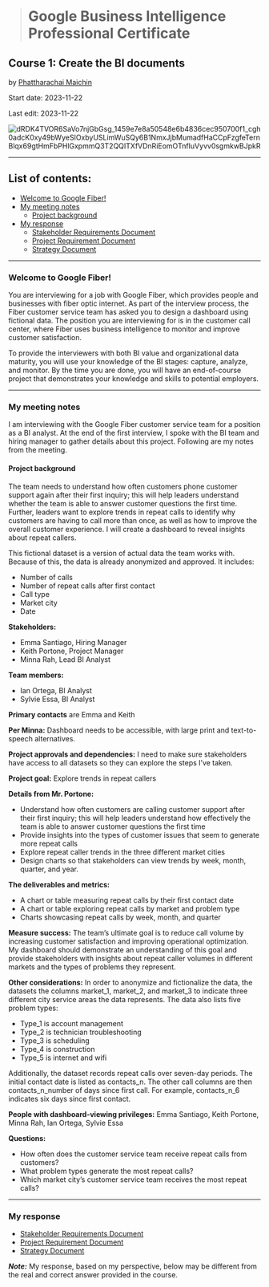 > # Google Business Intelligence Professional Certificate

## **Course 1: Create the BI documents**

by [Phattharachai Maichin](https://www.linkedin.com/in/phattharachai-m/)

Start date: 2023-11-22

Last edit: 2023-11-22

![dRDK4TVOR6SaVo7njGbGsg_1459e7e8a50548e6b4836cec950700f1_cgh0adcK0xy49bWyeSIOxbyUSLimWuSQy6B1NmxJjbMumadfHaCCpFzgfeTernBlqx69gtHmFbPHlGxpmmQ3T2QQITXfVDnRiEomOTnfIuVyvv0sgmkwBJpkR](https://github.com/Fenoemos/MyArchive/assets/145377446/fdd22ec0-ff93-4405-a731-d6100bb3189d)

***
## List of contents:
  - [Welcome to Google Fiber!](#welcome-to-google-fiber!)
  - [My meeting notes](#my-meeting-notes)
    - [Project background](#project-background)
  - [My response](#my-response)
    - [Stakeholder Requirements Document]()
    - [Project Requirement Document]()
    - [Strategy Document]()
---
### Welcome to Google Fiber!
You are interviewing for a job with Google Fiber, which provides people and businesses with fiber optic internet. As part of the interview process, the Fiber customer service team has asked you to design a dashboard using fictional data. 
The position you are interviewing for is in the customer call center, where Fiber uses business intelligence to monitor and improve customer satisfaction.

To provide the interviewers with both BI value and organizational data maturity, you will use your knowledge of the BI stages: capture, analyze, and monitor. 
By the time you are done, you will have an end-of-course project that demonstrates your knowledge and skills to potential employers.
___
### My meeting notes
I am interviewing with the Google Fiber customer service team for a position as a BI analyst. 
At the end of the first interview, I spoke with the BI team and hiring manager to gather details about this project. 
Following are my notes from the meeting. 

#### Project background
The team needs to understand how often customers  phone customer support again after their first inquiry; this will help leaders understand whether the team is able to answer customer questions the first time. 
Further, leaders want to explore trends in repeat calls to identify why customers are having to call more than once, as well as how to improve the overall customer experience. I will create a dashboard to reveal insights about repeat callers. 

This fictional dataset is a version of actual data the team works with. Because of this, the data is already anonymized and approved. It includes:
  - Number of calls
  - Number of repeat calls after first contact
  - Call type
  - Market city
  - Date

**Stakeholders:**
  - Emma Santiago, Hiring Manager
  - Keith Portone, Project Manager
  - Minna Rah, Lead BI Analyst

**Team members:**
  - Ian Ortega, BI Analyst
  - Sylvie Essa, BI Analyst

**Primary contacts** 
are Emma and Keith

**Per Minna:** 
Dashboard needs to be accessible, with large print and text-to-speech alternatives.

**Project approvals and dependencies:**
I need to make sure stakeholders have access to all datasets so they can explore the steps I’ve taken.

**Project goal:** 
Explore trends in repeat callers

**Details from Mr. Portone:**
  - Understand how often customers are calling customer support after their first inquiry; this will help leaders understand how effectively the team is able to answer customer questions the first time
  - Provide insights into the types of customer issues that seem to generate more repeat calls
  - Explore repeat caller trends in the three different market cities
  - Design charts so that stakeholders can view trends by week, month, quarter, and year. 

**The deliverables and metrics:**
  - A chart or table measuring repeat calls by their first contact date
  - A chart or table exploring repeat calls by market and problem type
  - Charts showcasing repeat calls by week, month, and quarter

**Measure success:**
The team’s ultimate goal is to reduce call volume by increasing customer satisfaction and improving operational optimization. 
My dashboard should demonstrate an understanding of this goal and provide stakeholders with insights about repeat caller volumes in different markets and the types of problems they represent. 

**Other considerations:**
In order to anonymize and fictionalize the data, the datasets the columns market_1, market_2, and market_3 to indicate three different city service areas the data represents. 
The data also lists five problem types:
  - Type_1 is account management
  - Type_2 is technician troubleshooting
  - Type_3 is scheduling
  - Type_4 is construction
  - Type_5 is internet and wifi

Additionally, the dataset records repeat calls over seven-day periods. The initial contact date is listed as contacts_n. 
The other call columns are then contacts_n_number of days since first call. For example, contacts_n_6 indicates six days since first contact. 

**People with dashboard-viewing privileges:** 
Emma Santiago, Keith Portone, Minna Rah, Ian Ortega, Sylvie Essa

**Questions:**
  - How often does the customer service team receive repeat calls from customers?
  - What problem types generate the most repeat calls?
  - Which market city’s customer service team receives the most repeat calls?
___
### My response
+ [Stakeholder Requirements Document]()
+ [Project Requirement Document]()
+ [Strategy Document]()

**_Note:_** My response, based on my perspective, below may be different from the real and correct answer provided in the course.
